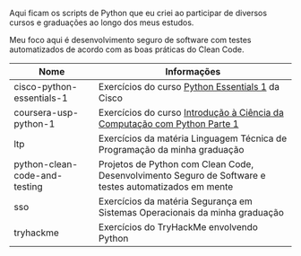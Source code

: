Aqui ficam os scripts de Python que eu criei ao participar de diversos cursos e graduações ao longo dos meus estudos.

Meu foco aqui é desenvolvimento seguro de software com testes automatizados de acordo com as boas práticas do Clean Code.

|             Nome           | Informações |
|----------------------------|-------------|
|cisco-python-essentials-1|Exercícios do curso [Python Essentials 1](https://www.netacad.com/courses/python-essentials-1) da Cisco|
|coursera-usp-python-1|Exercícios do curso [Introdução à Ciência da Computação com Python Parte 1](https://www.coursera.org/learn/ciencia-computacao-python-conceitos?msockid=39db84db0859684d1f00925a09f6699f)|
|ltp|Exercícios da matéria Linguagem Técnica de Programação da minha graduação|
|python-clean-code-and-testing|Projetos de Python com Clean Code, Desenvolvimento Seguro de Software e testes automatizados em mente|
|sso|Exercícios da matéria Segurança em Sistemas Operacionais da minha graduação|
|tryhackme|Exercícios do TryHackMe envolvendo Python|

